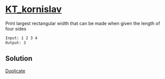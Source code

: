 # [KT_kornislav](https://open.kattis.com/problems/kornislav)

Print largest rectangular width that can be made when given the length of four sides

```txt
Input: 1 2 3 4
Output: 3
```

## Solution

[Duplicate](./BJ_2959.md)
